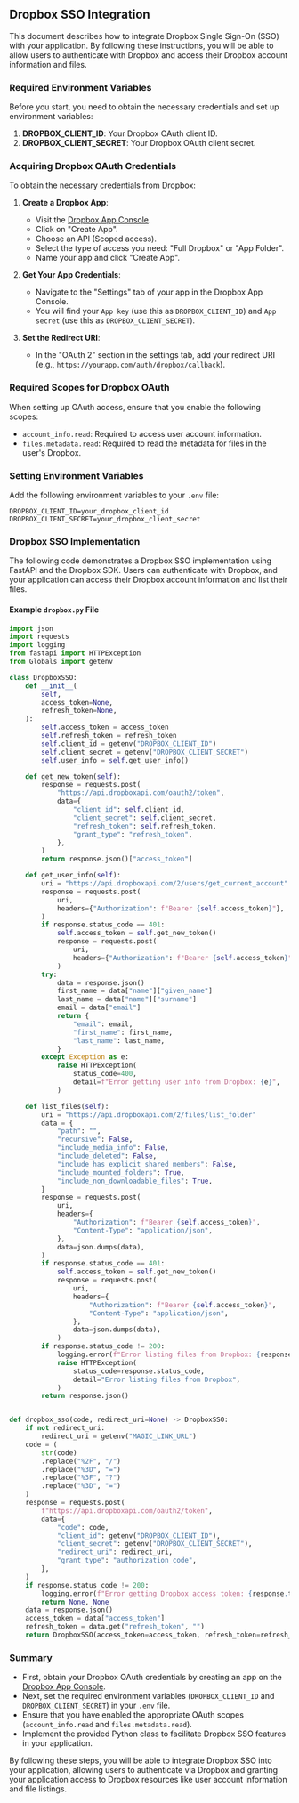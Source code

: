 ## Dropbox SSO Integration

This document describes how to integrate Dropbox Single Sign-On (SSO) with your application. By following these instructions, you will be able to allow users to authenticate with Dropbox and access their Dropbox account information and files.

### Required Environment Variables

Before you start, you need to obtain the necessary credentials and set up environment variables:

1. **DROPBOX_CLIENT_ID**: Your Dropbox OAuth client ID.
2. **DROPBOX_CLIENT_SECRET**: Your Dropbox OAuth client secret.

### Acquiring Dropbox OAuth Credentials

To obtain the necessary credentials from Dropbox:

1. **Create a Dropbox App**:
    - Visit the [Dropbox App Console](https://www.dropbox.com/developers/apps).
    - Click on "Create App".
    - Choose an API (Scoped access).
    - Select the type of access you need: "Full Dropbox" or "App Folder".
    - Name your app and click "Create App".

2. **Get Your App Credentials**:
   - Navigate to the "Settings" tab of your app in the Dropbox App Console.
   - You will find your `App key` (use this as `DROPBOX_CLIENT_ID`) and `App secret` (use this as `DROPBOX_CLIENT_SECRET`).

3. **Set the Redirect URI**:
   - In the "OAuth 2" section in the settings tab, add your redirect URI (e.g., `https://yourapp.com/auth/dropbox/callback`).

### Required Scopes for Dropbox OAuth

When setting up OAuth access, ensure that you enable the following scopes:

- `account_info.read`: Required to access user account information.
- `files.metadata.read`: Required to read the metadata for files in the user's Dropbox.

### Setting Environment Variables

Add the following environment variables to your `.env` file:

```
DROPBOX_CLIENT_ID=your_dropbox_client_id
DROPBOX_CLIENT_SECRET=your_dropbox_client_secret
```

### Dropbox SSO Implementation

The following code demonstrates a Dropbox SSO implementation using FastAPI and the Dropbox SDK. Users can authenticate with Dropbox, and your application can access their Dropbox account information and list their files.

#### Example `dropbox.py` File

```python
import json
import requests
import logging
from fastapi import HTTPException
from Globals import getenv

class DropboxSSO:
    def __init__(
        self,
        access_token=None,
        refresh_token=None,
    ):
        self.access_token = access_token
        self.refresh_token = refresh_token
        self.client_id = getenv("DROPBOX_CLIENT_ID")
        self.client_secret = getenv("DROPBOX_CLIENT_SECRET")
        self.user_info = self.get_user_info()

    def get_new_token(self):
        response = requests.post(
            "https://api.dropboxapi.com/oauth2/token",
            data={
                "client_id": self.client_id,
                "client_secret": self.client_secret,
                "refresh_token": self.refresh_token,
                "grant_type": "refresh_token",
            },
        )
        return response.json()["access_token"]

    def get_user_info(self):
        uri = "https://api.dropboxapi.com/2/users/get_current_account"
        response = requests.post(
            uri,
            headers={"Authorization": f"Bearer {self.access_token}"},
        )
        if response.status_code == 401:
            self.access_token = self.get_new_token()
            response = requests.post(
                uri,
                headers={"Authorization": f"Bearer {self.access_token}"},
            )
        try:
            data = response.json()
            first_name = data["name"]["given_name"]
            last_name = data["name"]["surname"]
            email = data["email"]
            return {
                "email": email,
                "first_name": first_name,
                "last_name": last_name,
            }
        except Exception as e:
            raise HTTPException(
                status_code=400,
                detail=f"Error getting user info from Dropbox: {e}",
            )

    def list_files(self):
        uri = "https://api.dropboxapi.com/2/files/list_folder"
        data = {
            "path": "",
            "recursive": False,
            "include_media_info": False,
            "include_deleted": False,
            "include_has_explicit_shared_members": False,
            "include_mounted_folders": True,
            "include_non_downloadable_files": True,
        }
        response = requests.post(
            uri,
            headers={
                "Authorization": f"Bearer {self.access_token}",
                "Content-Type": "application/json",
            },
            data=json.dumps(data),
        )
        if response.status_code == 401:
            self.access_token = self.get_new_token()
            response = requests.post(
                uri,
                headers={
                    "Authorization": f"Bearer {self.access_token}",
                    "Content-Type": "application/json",
                },
                data=json.dumps(data),
            )
        if response.status_code != 200:
            logging.error(f"Error listing files from Dropbox: {response.text}")
            raise HTTPException(
                status_code=response.status_code,
                detail="Error listing files from Dropbox",
            )
        return response.json()


def dropbox_sso(code, redirect_uri=None) -> DropboxSSO:
    if not redirect_uri:
        redirect_uri = getenv("MAGIC_LINK_URL")
    code = (
        str(code)
        .replace("%2F", "/")
        .replace("%3D", "=")
        .replace("%3F", "?")
        .replace("%3D", "=")
    )
    response = requests.post(
        f"https://api.dropboxapi.com/oauth2/token",
        data={
            "code": code,
            "client_id": getenv("DROPBOX_CLIENT_ID"),
            "client_secret": getenv("DROPBOX_CLIENT_SECRET"),
            "redirect_uri": redirect_uri,
            "grant_type": "authorization_code",
        },
    )
    if response.status_code != 200:
        logging.error(f"Error getting Dropbox access token: {response.text}")
        return None, None
    data = response.json()
    access_token = data["access_token"]
    refresh_token = data.get("refresh_token", "")
    return DropboxSSO(access_token=access_token, refresh_token=refresh_token)
```

### Summary

- First, obtain your Dropbox OAuth credentials by creating an app on the [Dropbox App Console](https://www.dropbox.com/developers/apps).
- Next, set the required environment variables (`DROPBOX_CLIENT_ID` and `DROPBOX_CLIENT_SECRET`) in your `.env` file.
- Ensure that you have enabled the appropriate OAuth scopes (`account_info.read` and `files.metadata.read`).
- Implement the provided Python class to facilitate Dropbox SSO features in your application.

By following these steps, you will be able to integrate Dropbox SSO into your application, allowing users to authenticate via Dropbox and granting your application access to Dropbox resources like user account information and file listings.